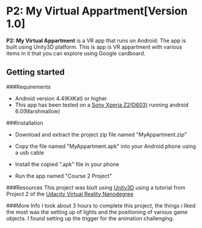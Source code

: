 # P2: My Virtual Appartment[Version 1.0]
**P2: My Virtual Appartment** is a VR app that runs on Android. The app is built using Unity3D platform. This is app is VR appartment with various items in it that you can explore using Google cardboard.

## Getting started

###Requirements

- Android version 4.4(KitKat) or higher
- This app has been tested on a [Sony Xperia Z2(D603)](http://www.sonymobile.com/global-en/products/phones/xperia-z2/specifications/) running android 6.0(Marshmallow)

###Installation

- Download and extract the project zip file named "MyAppartment.zip"

- Copy the file named "MyAppartment.apk" into your Android phone using a usb cable

- Install the copied ".apk" file in your phone

- Run the app named "Course 2 Project"

###Resources
This project was biult using [Unity3D](https://unity3d.com/) using a tutorial from Project 2 of the [Udacity Virtual Reality Nanodegree](https://classroom.udacity.com/nanodegrees/nd017/syllabus)

###More Info
I took about 3 hours to complete this project, the things i liked the most was the setting up of lights and the positioning of various game objects. I found setting up the trigger for the animation challenging.

